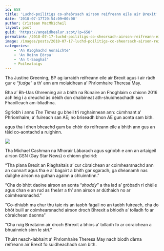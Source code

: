 ```yaml
---
id: 658
title: 'Luchd-poilitigs co-sheòrsach airson reifreann eile air Brexit'
date: '2018-07-17T20:54:09+00:00'
author: Crìstean MacMhìcheil
layout: post
guid: 'https://angeidhealur.scot/?p=658'
permalink: /2018-07-17-luchd-poilitigs-co-sheorsach-airson-reifreann-eile-air-brexit/
image: /images/posts/2018-07-17-luchd-poilitigs-co-sheorsach-airson-reifreann-eile-air-brexit.webp
categories:
    - 'An Rìoghachd Aonaichte'
    - 'An Roinn Eòrpa'
    - 'An t-Saoghal'
    - Poileataigs
---
```


Tha Justine Greening, BP ag iarraidh reifreann eile air Brexit agus i air ràdh gur e “*fudge*” a th’ ann am molaidhean a’ Phrìomhaire Theresa May.

Bha a’ Bh-Uas Ghreening air a bhith na Rùnaire an Fhoghlaim o chionn 2016 ach leig i a dreuchd às dèidh don chaibineat ath-shuidheachadh san Fhaoilleach am-bliadhna.

Sgrìobh i anns *The Times* gu bheil trì roghainnean ann: cùmhnant a’ Phrìomhaire; a’ fuireach san AE; no briseadh bhon AE gun aonta sam bith.

agus tha i dhen bheachd gum bu chòir do reifreann eile a bhith ann gus an tèid co-aontachd a ruighinn.

![](/wp-content/uploads/2022/12/2018-07-17-luchd-poilitigs-co-sheorsach-airson-reifreann-eile-air-brexit-02.webp)

Tha Michael Cashman na Mhorair Làbarach agus sgrìobh e ann an artaigeil airson GSN (Gay Star News) o chionn ghoirid:

“Tha plana Brexit an Riaghaltais a’ cur còraichean ar coimhearsnachd ann an cunnart agus tha e a’ bagairt a bhith gar sgaradh, ga dhèanamh nas duilghe airson na guthan againn a chluinntinn.”

“Cha do bhòt daoine airson an aonta “*shoddy*” a tha iad a’ gròbadh ri chèile agus chan e an rud as fheàrr a th’ ann airson ar dùthaich no ar coimhearsnachd.”

“Co-dhiubh ma chur thu taic ris an taobh fàgail no an taobh fuireach, cha do bhòt buill ar coimhearsnachd airson droch Bhrexit a bhiodh a’ tolladh fo ar còraichean daonna”

“Cha ruig Breatainn air droch Bhrexit a bhios a’ tolladh fo ar còraichean a bhuainnich sinn le strì.”

Thuirt neach-labhairt a’ Phrìomhaire Theresa May nach biodh dàrna reifreann air Brexit fo suidheachadh sam bith.
